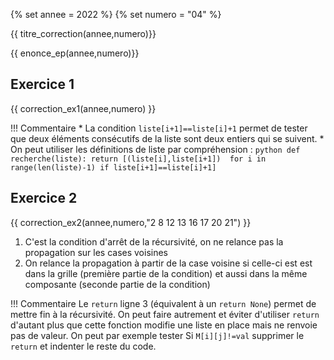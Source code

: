 {% set annee = 2022 %}
{% set numero = "04" %}

{{ titre_correction(annee,numero)}} 
 
{{ enonce_ep(annee,numero)}}

## Exercice 1
{{ correction_ex1(annee,numero) }}

!!! Commentaire
    * La condition `liste[i+1]==liste[i]+1` permet de tester que deux éléments consécutifs de la liste sont deux entiers qui se suivent.
    * On peut utiliser les définitions de liste par compréhension :
    ```python
        def recherche(liste):
            return [(liste[i],liste[i+1])  for i in range(len(liste)-1) if liste[i+1]==liste[i]+1]
    ```

## Exercice 2

{{ correction_ex2(annee,numero,"2 8 12 13 16 17 20 21") }}


1. C'est la condition d'arrêt de la récursivité, on ne relance pas la propagation sur les cases voisines
2. On relance la propagation à partir de la case voisine si celle-ci est  est dans la grille (première partie de la condition) et aussi dans la même composante (seconde partie de la condition)

!!! Commentaire
    Le `return` ligne 3 (équivalent à un `return None`) permet de mettre fin à la récursivité. On peut faire autrement et éviter d'utiliser `return` d'autant plus que cette fonction modifie une liste en place mais ne renvoie pas de valeur. On peut par exemple tester Si `M[i][j]!=val` supprimer le `return` et indenter le reste du code.  